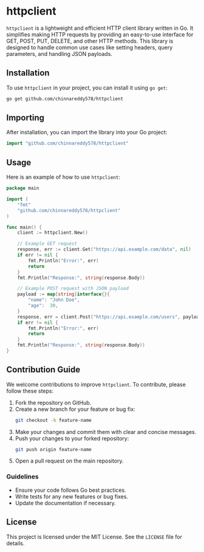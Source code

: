 # httpclient

`httpclient` is a lightweight and efficient HTTP client library written in Go. It simplifies making HTTP requests by providing an easy-to-use interface for GET, POST, PUT, DELETE, and other HTTP methods. This library is designed to handle common use cases like setting headers, query parameters, and handling JSON payloads.

## Installation

To use `httpclient` in your project, you can install it using `go get`:

```bash
go get github.com/chinnareddy578/httpclient
```

## Importing

After installation, you can import the library into your Go project:

```go
import "github.com/chinnareddy578/httpclient"
```

## Usage

Here is an example of how to use `httpclient`:

```go
package main

import (
	"fmt"
	"github.com/chinnareddy578/httpclient"
)

func main() {
	client := httpclient.New()

	// Example GET request
	response, err := client.Get("https://api.example.com/data", nil)
	if err != nil {
		fmt.Println("Error:", err)
		return
	}
	fmt.Println("Response:", string(response.Body))

	// Example POST request with JSON payload
	payload := map[string]interface{}{
		"name": "John Doe",
		"age":  30,
	}
	response, err = client.Post("https://api.example.com/users", payload, nil)
	if err != nil {
		fmt.Println("Error:", err)
		return
	}
	fmt.Println("Response:", string(response.Body))
}
```

## Contribution Guide

We welcome contributions to improve `httpclient`. To contribute, please follow these steps:

1. Fork the repository on GitHub.
2. Create a new branch for your feature or bug fix:
   ```bash
   git checkout -b feature-name
   ```
3. Make your changes and commit them with clear and concise messages.
4. Push your changes to your forked repository:
   ```bash
   git push origin feature-name
   ```
5. Open a pull request on the main repository.

### Guidelines

- Ensure your code follows Go best practices.
- Write tests for any new features or bug fixes.
- Update the documentation if necessary.

## License

This project is licensed under the MIT License. See the `LICENSE` file for details.


